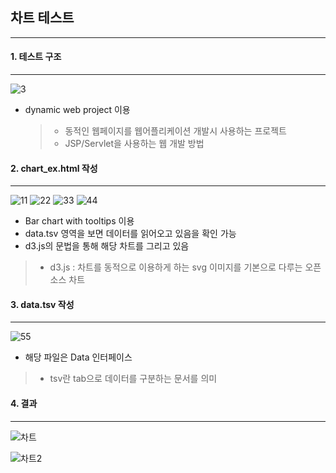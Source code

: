 ## 차트 테스트
----------------------------------------------


#### 1. 테스트 구조
----------------------------------
![3](./image/3.PNG)

* dynamic web project 이용
	>* 동적인 웹페이지를 웹어플리케이션 개발시 사용하는 프로젝트
	>* JSP/Servlet을 사용하는 웹 개발 방법
	

#### 2. chart_ex.html 작성
-------------------------
![11](./image/11.png)
![22](./image/22.png)
![33](./image/33.png)
![44](./image/44.png)

* Bar chart with tooltips 이용
*  data.tsv 영역을 보면 데이터를 읽어오고 있음을 확인 가능
* d3.js의 문법을 통해 해당 차트를 그리고 있음

>* d3.js : 차트를 동적으로 이용하게 하는 svg 이미지를 기본으로 다루는 오픈소스 차트


#### 3. data.tsv 작성
----------------------------------------------
![55](./image/55.png)

* 해당 파일은 Data 인터페이스
 >* tsv란 tab으로 데이터를 구분하는 문서를 의미


#### 4. 결과
----------------------------------------------
![차트](./image/차트.PNG)

![차트2](./image/차트2.PNG)


